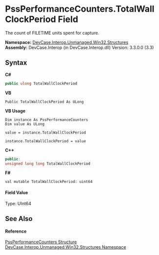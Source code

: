# PssPerformanceCounters.TotalWallClockPeriod Field
 

The count of FILETIME units spent for capture.

**Namespace:**&nbsp;<a href="N_DevCase_Interop_Unmanaged_Win32_Structures">DevCase.Interop.Unmanaged.Win32.Structures</a><br />**Assembly:**&nbsp;DevCase.Interop (in DevCase.Interop.dll) Version: 3.3.0.0 (3.3)

## Syntax

**C#**<br />
``` C#
public ulong TotalWallClockPeriod
```

**VB**<br />
``` VB
Public TotalWallClockPeriod As ULong
```

**VB Usage**<br />
``` VB Usage
Dim instance As PssPerformanceCounters
Dim value As ULong

value = instance.TotalWallClockPeriod

instance.TotalWallClockPeriod = value
```

**C++**<br />
``` C++
public:
unsigned long long TotalWallClockPeriod
```

**F#**<br />
``` F#
val mutable TotalWallClockPeriod: uint64
```


#### Field Value
Type: UInt64

## See Also


#### Reference
<a href="T_DevCase_Interop_Unmanaged_Win32_Structures_PssPerformanceCounters">PssPerformanceCounters Structure</a><br /><a href="N_DevCase_Interop_Unmanaged_Win32_Structures">DevCase.Interop.Unmanaged.Win32.Structures Namespace</a><br />